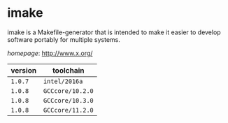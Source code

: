 # imake

imake is a Makefile-generator that is intended to make it easier to develop software  portably for multiple systems.

*homepage*: <http://www.x.org/>

version | toolchain
--------|----------
``1.0.7`` | ``intel/2016a``
``1.0.8`` | ``GCCcore/10.2.0``
``1.0.8`` | ``GCCcore/10.3.0``
``1.0.8`` | ``GCCcore/11.2.0``
